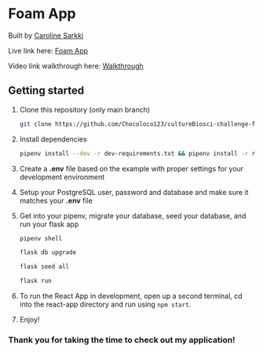 # Foam App

Built by [Caroline Sarkki](https://chocoloco123.github.io/index.html)

Live link here: [Foam App]()

Video link walkthrough here: [Walkthrough](https://www.loom.com/share/c9ba615c865945fc8932ea5383f296f7)

## Getting started

1. Clone this repository (only main branch)

   ```bash
   git clone https://github.com/Chocoloco123/cultureBiosci-challenge-foam.git
   ```

2. Install dependencies

      ```bash
      pipenv install --dev -r dev-requirements.txt && pipenv install -r requirements.txt
      ```

3. Create a **.env** file based on the example with proper settings for your development environment

4. Setup your PostgreSQL user, password and database and make sure it matches your **.env** file

5. Get into your pipenv, migrate your database, seed your database, and run your flask app

   ```bash
   pipenv shell
   ```

   ```bash
   flask db upgrade
   ```

   ```bash
   flask seed all
   ```

   ```bash
   flask run
   ```

6. To run the React App in development, open up a second terminal, cd into the react-app directory and run using `npm start`.

7. Enjoy!


### Thank you for taking the time to check out my application!




